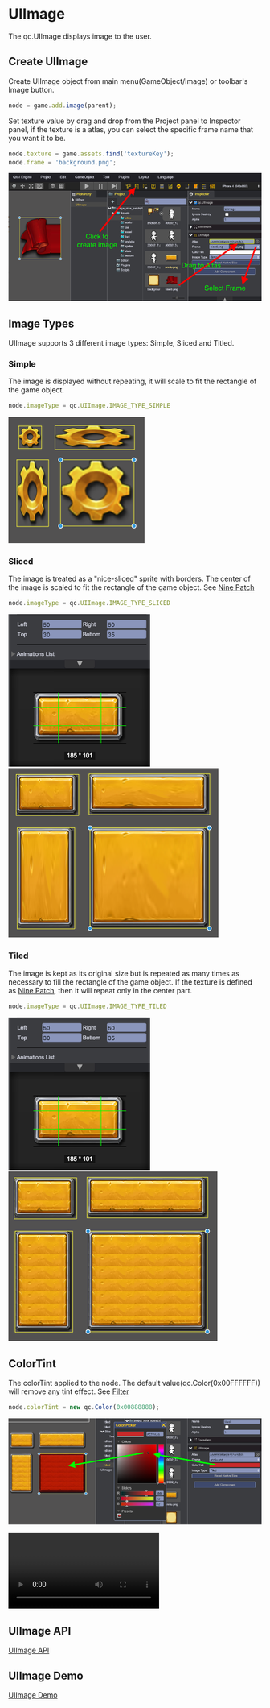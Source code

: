 # UIImage
The qc.UIImage displays image to the user.

## Create UIImage
Create UIImage object from main menu(GameObject/Image) or toolbar's Image button.
````javascript
node = game.add.image(parent);
````
Set texture value by drag and drop from the Project panel to Inspector panel, if the texture is a atlas, you can select the specific frame name that you want it to be.
````javascript
node.texture = game.assets.find('textureKey');
node.frame = 'background.png';
````
![](images/uiimage1.png)

## Image Types
UIImage supports 3 different image types: Simple, Sliced and Titled.

### Simple
The image is displayed without repeating, it will scale to fit the rectangle of the game object.
````javascript
node.imageType = qc.UIImage.IMAGE_TYPE_SIMPLE
````
![](images/uiimage2.png)

### Sliced
The image is treated as a "nice-sliced" sprite with borders. The center of the image is scaled to fit the rectangle of the game object. See [Nine Patch](../NinePatch/index.html)
````javascript
node.imageType = qc.UIImage.IMAGE_TYPE_SLICED
````
![](images/uiimage4.png)
![](images/uiimage3.png)

### Tiled
The image is kept as its original size but is repeated as many times as necessary to fill the rectangle of the game object. If the texture is defined as [Nine Patch](../NinePatch/index.html), then it will repeat only in the center part.
````javascript
node.imageType = qc.UIImage.IMAGE_TYPE_TILED
````
![](images/uiimage4.png)
![](images/uiimage5.png)

## ColorTint
The colorTint applied to the node. The default value(qc.Color(0x00FFFFFF)) will remove any tint effect. See [Filter](../Filter/index.html)
````javascript
node.colorTint = new qc.Color(0x00888888);
````
![](images/uiimage6.png)

<video controls="controls" src="../video/oper_uiimage.mp4"></video>  

## UIImage API
[UIImage API](http://docs.qiciengine.com/api/gameobject/CUIImage.html)

## UIImage Demo
[UIImage Demo](http://engine.qiciengine.com/demo/index.html#anchor_UIImage)
